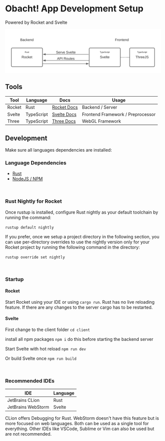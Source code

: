 # Obacht! App Development Setup
Powered by Rocket and Svelte

![Setup Diagram](https://github.com/obacht-tech/app_development/blob/master/doc/setup-diagram.png)

## Tools

|Tool|Language|Docs|Usage|
|---|---|---|---|
|Rocket|Rust|[Rocket Docs](https://rocket.rs/v0.4/guide/)|Backend / Server
|Svelte|TypeScript|[Svelte Docs](https://svelte.dev/docs)|Frontend Framework / Preprocessor
|Three|TypeScript|[Three Docs](https://threejs.org/docs/index.html#manual/en/introduction/Creating-a-scene)|WebGL Framework

## Development

Make sure all languages dependencies are installed:

### Language Dependencies

- [Rust](https://rustup.rs/)
- [NodeJS / NPM](https://nodejs.org/en/)

<br/>

### Rust Nightly for Rocket

Once rustup is installed, configure Rust nightly as your default toolchain by running the command:

`rustup default nightly`

If you prefer, once we setup a project directory in the following section, you can use per-directory overrides to use the nightly version only for your Rocket project by running the following command in the directory:

`rustup override set nightly`

<br/>

### Startup

#### Rocket

Start Rocket using your IDE or using `cargo run`.
Rust has no live reloading feature. If there are any changes to the server cargo has to be restarted.

#### Svelte

First change to the client folder
`cd client`

install all npm packages `npm i`
do this before starting the backend server

Start Svelte with hot reload `npm run dev`

Or build Svelte once `npm run build`

<br/>

### Recommended IDEs

|IDE|Language|
|---|---|
|JetBrains CLion|Rust|
|JetBrains WebStorm|Svelte|

CLion offers Debugging for Rust. WebStorm doesn't have this feature but is more focused on web languages.
Both can be used as a single tool for everything.
Other IDEs like VSCode, Sublime or Vim can also be used but are not recommended.
